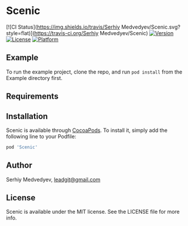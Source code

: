 # Scenic

[![CI Status](https://img.shields.io/travis/Serhiy Medvedyev/Scenic.svg?style=flat)](https://travis-ci.org/Serhiy Medvedyev/Scenic)
[![Version](https://img.shields.io/cocoapods/v/Scenic.svg?style=flat)](https://cocoapods.org/pods/Scenic)
[![License](https://img.shields.io/cocoapods/l/Scenic.svg?style=flat)](https://cocoapods.org/pods/Scenic)
[![Platform](https://img.shields.io/cocoapods/p/Scenic.svg?style=flat)](https://cocoapods.org/pods/Scenic)

## Example

To run the example project, clone the repo, and run `pod install` from the Example directory first.

## Requirements

## Installation

Scenic is available through [CocoaPods](https://cocoapods.org). To install
it, simply add the following line to your Podfile:

```ruby
pod 'Scenic'
```

## Author

Serhiy Medvedyev, leadgit@gmail.com

## License

Scenic is available under the MIT license. See the LICENSE file for more info.

